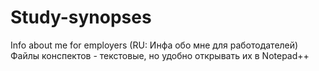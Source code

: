 # Study-synopses
Info about me for employers (RU: Инфа обо мне для работодателей)
Файлы конспектов - текстовые, но удобно открывать их в Notepad++
